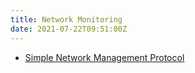 ```yaml
---
title: Network Monitoring
date: 2021-07-22T09:51:00Z
---
```


* [Simple Network Management Protocol](20210206090201-snmp.md)
